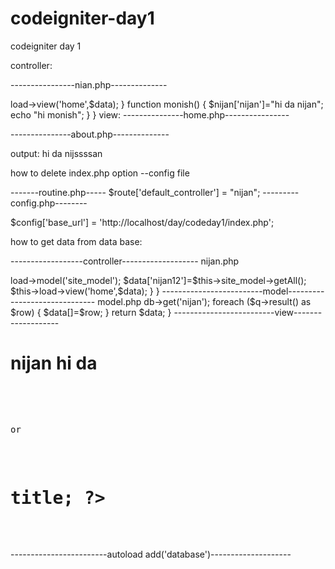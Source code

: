 codeigniter-day1
================

codeigniter day 1


controller:

----------------nian.php--------------

<?php 


class nijan extends CI_Controller
{
  function index()
	{
		$data['hi']="hi da nijssssan";
                $data['ji']="hi da nijssssan";
		
		echo "hello world";
		
		
		
		$this->load->view('home',$data);
		}
	function monish()
	{
	
	      $nijan['nijan']="hi da nijan";
	      
	      
	
		echo "hi monish";
	}
}

view:

---------------home.php----------------


<?php $hi ?>
<?php $hi ?>
---------------about.php--------------


<?php $nijan ?>

output:
hi da nijssssan







how to delete index.php option --config file

  -------routine.php-----
$route['default_controller'] = "nijan";
---------config.php--------

$config['base_url']	= 'http://localhost/day/codeday1/index.php';







how to get data from data base:



------------------controller-------------------
nijan.php


<?php 


class Nijan extends CI_Controller
{
	function index()
	{

		$this->load->model('site_model');
		
		$data['nijan12']=$this->site_model->getAll();
		$this->load->view('home',$data);
		
	}
}


-------------------------model------------------------------

model.php


<?php


class Site_model extends  CI_Model
{
	function getAll(){
	
	
		
		$q = $this->db->get('nijan');
		
	
		foreach ($q->result() as $row)
		{
		$data[]=$row;
		}
		return $data;
		}
	
	
-------------------------view-------------------
<?php ?>
<!DOCTYPE html PUBLIC "-//W3C//DTD HTML 4.01 Transitional//EN" "http://www.w3.org/TR/html4/loose.dtd">
<html>
<head>
<meta http-equiv="Content-Type" content="text/html; charset=UTF-8">
<title>Insert title here</title>
</head>
<body>
 
</br>
<h1>nijan hi da</h1> 
<pre>

<?php  print_r($nijan12)?>


or

<div><?php foreach ($nijan12 as $row):?>
<h1><?php echo $row->title; ?> </h1>
<?php endforeach;?>
</pre>
</body>
</html>

------------------------autoload add('database')--------------------














